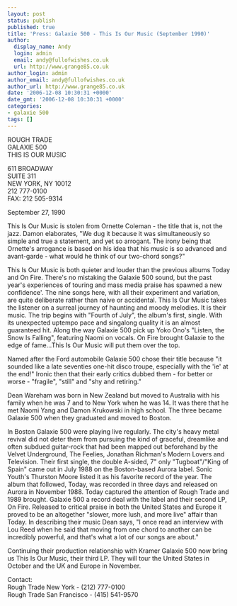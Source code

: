 ```yaml
---
layout: post
status: publish
published: true
title: 'Press: Galaxie 500 - This Is Our Music (September 1990)'
author:
  display_name: Andy
  login: admin
  email: andy@fullofwishes.co.uk
  url: http://www.grange85.co.uk
author_login: admin
author_email: andy@fullofwishes.co.uk
author_url: http://www.grange85.co.uk
date: '2006-12-08 10:30:31 +0000'
date_gmt: '2006-12-08 10:30:31 +0000'
categories:
- galaxie 500
tags: []
---
```

<p>ROUGH TRADE<br/>GALAXIE 500<br/>THIS IS OUR MUSIC</p>
<p>611 BROADWAY<br/>SUITE 311<br/>NEW YORK, NY 10012<br/>212 777-0100<br/>FAX: 212 505-9314</p>
<p>September 27, 1990</p>
<p>This Is Our Music is stolen from Ornette Coleman - the title that is, not the jazz.  Damon elaborates, "We dug it because it was simultaneously so simple and true a statement, and yet so arrogant.  The irony being that Ornette's arrogance is based on his idea that his music is so  advanced and avant-garde - what would he think of our two-chord songs?"</p>
<p>This Is Our Music is both quieter and louder than the previous albums Today and On Fire.   There's no mistaking the Galaxie 500 sound, but the past year's experiences of touring and mass media praise has spawned a new confidence'.  The nine songs here, with all their experiment and variation, are  quite deliberate rather than naive or accidental.  This Is Our Music takes the listener on a surreal journey of haunting and moody melodies.  It is their music.  The trip begins with "Fourth of July", the album's first, single.  With its unexpected uptempo pace and singalong quality it is an almost guaranteed hit. Along the way Galaxie 500 pick up Yoko Ono's "Listen, the Snow Is Falling", featuring Naomi on vocals.  On Fire brought Galaxie to the edge of fame...This Is Our Music will put them over the top.</p>
<p>Named after the Ford automobile Galaxie 500 chose their title because "it sounded like a late seventies one-hit disco troupe, especially with the 'ie' at the end!" Ironic then that their early critics dubbed them - for better or worse - "fragile", "still" and "shy and retiring."</p>
<p>Dean Wareham was born in New Zealand but moved to Australia with his family when he was 7 and to New York when he   was 14.  It was there that he met Naomi Yang and Damon Krukowski in high school.  The three became Galaxie 500 when they graduated and moved to Boston.</p>
<p>In Boston Galaxie 500 were playing live regularly.  The city's heavy metal revival did not deter them from pursuing the kind of graceful, dreamlike and often subdued guitar-rock that had been mapped out beforehand by the Velvet Underground, The Feelies, Jonathan Richman's Modern Lovers and Television.  Their first single, the double A-sided, 7" only "Tugboat"/"King of Spain" came out in July 1988 on the Boston-based Aurora label.  Sonic Youth's Thurston Moore listed it as his favorite record of the year.      The album  that followed, Today, was recorded in three days and released on Aurora in November 1988. Today captured the attention of Rough Trade and 1989 brought. Galaxie 500 a record deal with the label and their second LP, On Fire.  Released to critical praise in both the United States and Europe it proved to be an altogether "slower, more lush, and more live" affair than Today.  In describing their music Dean says, "I once read an interview with Lou Reed when he said that moving from one chord to another can be incredibly powerful, and that's what a lot of our songs are  about."</p>
<p>Continuing their production relationship with Kramer Galaxie 500 now bring us This Is Our Music, their third LP.  They will tour the United States in October and the UK and Europe in November.</p>
<p>Contact:<br/>Rough Trade New York - (212) 777-0100<br/>Rough Trade San Francisco - (415) 541-9570</p>
